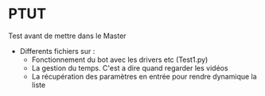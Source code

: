 # PTUT
Test avant de mettre dans le Master

* Differents fichiers sur :
  *   Fonctionnement du bot avec les drivers etc (Test1.py)
  *   La gestion du temps. C'est a dire quand regarder les vidéos
  *   La récupération des paramètres en entrée pour rendre dynamique la liste
